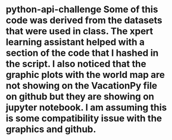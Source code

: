 # python-api-challenge Some of this code was derived from the datasets that were used in class. The xpert learning assistant helped with a section of the code that I hashed in the script. I also noticed that the graphic plots with the world map are not showing on the VacationPy file on github but they are showing on jupyter notebook. I am assuming this is some compatibility issue with the graphics and github.
